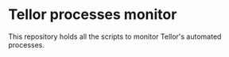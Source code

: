 # Tellor processes monitor

This repository holds all the scripts to monitor Tellor's automated processes.